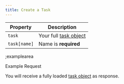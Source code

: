 ```yaml
---
title: Create a Task
---
```


| Property | Description |
|---|---|
| `task` | Your full [task object](#core-resources/tasks/the-task-object) |
| `task[name]`  | Name is **required** |

;examplearea

Example Request

<RequestExample url="https://mapi.storyblok.com/v1/spaces/606/tasks/" httpMethod="POST" :requestObject='{"task":{"name":"My Task Name","task_type":"webhook","webhook_url":"https://www.storyblok.com"}}'></RequestExample>

You will receive a fully loaded [task object](#core-resources/tasks/the-task-object) as response.